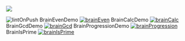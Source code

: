 <a href="https://codeclimate.com/github/codeclimate/codeclimate/maintainability"><img src="https://api.codeclimate.com/v1/badges/a99a88d28ad37a79dbf6/maintainability" /></a>

![lintOnPush](https://github.com/eKulshan/frontend-project-lvl1/workflows/lintOnPush/badge.svg)
BrainEvenDemo
[![brainEven](https://asciinema.org/a/iln3yvwNBOlTqSJ16Yzly7Q7W.svg)](https://asciinema.org/a/iln3yvwNBOlTqSJ16Yzly7Q7W)
BrainCalcDemo
[![brainCalc](https://asciinema.org/a/CcCMw3Db1OZThQ4Jd1x4UsR5z.svg)](https://asciinema.org/a/CcCMw3Db1OZThQ4Jd1x4UsR5z)
BrainGcdDemo
[![brainGcd](https://asciinema.org/a/UCN3Yzh7wKjrdR7FKnhFiJtp5.svg)](https://asciinema.org/a/UCN3Yzh7wKjrdR7FKnhFiJtp5)
BrainProgressionDemo
[![brainProgression](https://asciinema.org/a/82QyspH0rLBFTJRAwQNjLSEJp.svg)](https://asciinema.org/a/82QyspH0rLBFTJRAwQNjLSEJp)
BrainIsPrime
[![brainIsPrime](https://asciinema.org/a/xeBoCymQ11SfR1AYYngZskzwK.svg)](https://asciinema.org/a/xeBoCymQ11SfR1AYYngZskzwK)